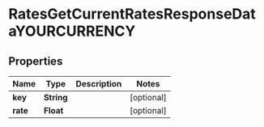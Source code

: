 

# RatesGetCurrentRatesResponseDataYOURCURRENCY


## Properties

| Name | Type | Description | Notes |
|------------ | ------------- | ------------- | -------------|
|**key** | **String** |  |  [optional] |
|**rate** | **Float** |  |  [optional] |



